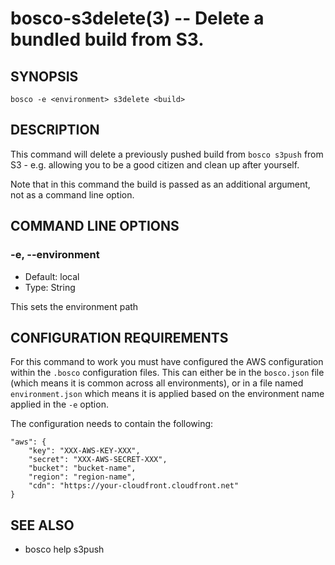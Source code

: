 bosco-s3delete(3) -- Delete a bundled build from S3.
==============================================

## SYNOPSIS

    bosco -e <environment> s3delete <build>

## DESCRIPTION

This command will delete a previously pushed build from `bosco s3push` from S3 - e.g. allowing you to be a good citizen and clean up after yourself.

Note that in this command the build is passed as an additional argument, not as a command line option.

## COMMAND LINE OPTIONS

### -e, --environment

* Default: local
* Type: String

This sets the environment path

## CONFIGURATION REQUIREMENTS

For this command to work you must have configured the AWS configuration within the `.bosco` configuration files.  This can either be in the `bosco.json` file (which means it is common across all environments), or in a file named `environment.json` which means it is applied based on the environment name applied in the `-e` option.

The configuration needs to contain the following:

    "aws": {
        "key": "XXX-AWS-KEY-XXX",
        "secret": "XXX-AWS-SECRET-XXX",
        "bucket": "bucket-name",
        "region": "region-name",
        "cdn": "https://your-cloudfront.cloudfront.net"
    }

## SEE ALSO

* bosco help s3push
